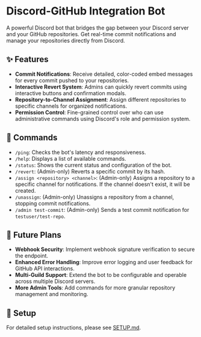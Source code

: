 # Discord-GitHub Integration Bot

A powerful Discord bot that bridges the gap between your Discord server and your GitHub repositories. Get real-time commit notifications and manage your repositories directly from Discord.

## ✨ Features

- **Commit Notifications**: Receive detailed, color-coded embed messages for every commit pushed to your repositories.
- **Interactive Revert System**: Admins can quickly revert commits using interactive buttons and confirmation modals.
- **Repository-to-Channel Assignment**: Assign different repositories to specific channels for organized notifications.
- **Permission Control**: Fine-grained control over who can use administrative commands using Discord's role and permission system.

## 🤖 Commands

- `/ping`: Checks the bot's latency and responsiveness.
- `/help`: Displays a list of available commands.
- `/status`: Shows the current status and configuration of the bot.
- `/revert`: (Admin-only) Reverts a specific commit by its hash.
- `/assign <repository> <channel>`: (Admin-only) Assigns a repository to a specific channel for notifications. If the channel doesn't exist, it will be created.
- `/unassign`: (Admin-only) Unassigns a repository from a channel, stopping commit notifications.
- `/admin test-commit`: (Admin-only) Sends a test commit notification for `testuser/test-repo`.

## 🚀 Future Plans

- **Webhook Security**: Implement webhook signature verification to secure the endpoint.
- **Enhanced Error Handling**: Improve error logging and user feedback for GitHub API interactions.
- **Multi-Guild Support**: Extend the bot to be configurable and operable across multiple Discord servers.
- **More Admin Tools**: Add commands for more granular repository management and monitoring.

## 🔧 Setup

For detailed setup instructions, please see [SETUP.md](SETUP.md).
